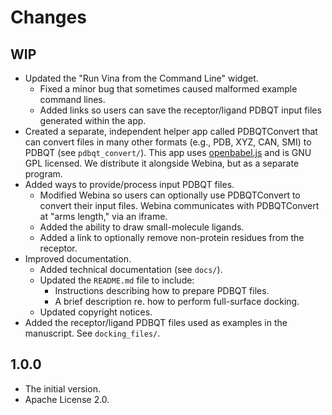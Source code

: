 Changes
=======

WIP
---

* Updated the "Run Vina from the Command Line" widget.
  * Fixed a minor bug that sometimes caused malformed example command lines.
  * Added links so users can save the receptor/ligand PDBQT input files
    generated within the app.
* Created a separate, independent helper app called PDBQTConvert that can
  convert files in many other formats (e.g., PDB, XYZ, CAN, SMI) to PDBQT (see
  `pdbqt_convert/`). This app uses
  [openbabel.js](https://github.com/partridgejiang/cheminfo-to-web/)
  and is GNU GPL licensed. We distribute it alongside Webina, but as a
  separate program.
* Added ways to provide/process input PDBQT files.
  * Modified Webina so users can optionally use PDBQTConvert to convert their
    input files. Webina communicates with PDBQTConvert at "arms length," via
    an iframe.
  * Added the ability to draw small-molecule ligands.
  * Added a link to optionally remove non-protein residues from the receptor.
* Improved documentation.
  * Added technical documentation (see `docs/`).
  * Updated the `README.md` file to include:
    * Instructions describing how to prepare PDBQT files.
    * A brief description re. how to perform full-surface docking.
  * Updated copyright notices.
* Added the receptor/ligand PDBQT files used as examples in the manuscript.
  See `docking_files/`.

1.0.0
-----

* The initial version.
* Apache License 2.0.
